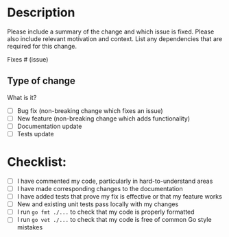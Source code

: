 # Description

Please include a summary of the change and which issue is fixed. Please also include relevant motivation and context. List any dependencies that are required for this change.

Fixes # (issue)

## Type of change

What is it?

- [ ] Bug fix (non-breaking change which fixes an issue)
- [ ] New feature (non-breaking change which adds functionality)
- [ ] Documentation update
- [ ] Tests update

# Checklist:

- [ ] I have commented my code, particularly in hard-to-understand areas
- [ ] I have made corresponding changes to the documentation
- [ ] I have added tests that prove my fix is effective or that my feature works
- [ ] New and existing unit tests pass locally with my changes
- [ ] I run `go fmt ./...` to check that my code is properly formatted
- [ ] I run `go vet ./...` to check that my code is free of common Go style mistakes